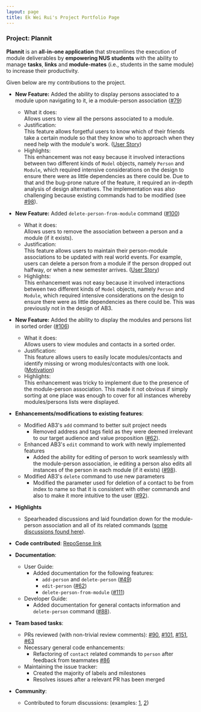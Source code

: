 ```yaml
---
layout: page
title: Ek Wei Rui's Project Portfolio Page
---
```


### Project: Plannit

**Plannit** is an **all-in-one application** that streamlines the execution of module
deliverables by **empowering NUS students** with the ability to manage **tasks**, **links** and
**module-mates** (i.e., students in the same module) to increase their productivity.

Given below are my contributions to the project.

* **New Feature:** Added the ability to display persons associated to a module upon navigating to it, ie a module-person
  association ([#79](https://github.com/AY2223S1-CS2103T-T10-1/tp/pull/79))
  * What it does: <br>
  Allows users to view all the persons associated to a module.
  * Justification: <br>
  This feature allows forgetful users to know which of their friends take a certain module so that they know who to
  approach when they need help with the module's work.
  ([User Story](https://github.com/AY2223S1-CS2103T-T10-1/tp/issues/80))
  * Highlights: <br>
  This enhancement was not easy because it involved interactions between two
  different kinds of `Model` objects, namely `Person` and `Module`, which required intensive
  considerations on the design to ensure there were as little dependencies as there could be. Due to that and the
  bug-prone nature of the feature, it required an in-depth analysis of design alternatives. The implementation was
  also challenging because existing commands had to be modified
  (see [#98](https://github.com/AY2223S1-CS2103T-T10-1/tp/pull/98)).


* **New Feature:** Added `delete-person-from-module` command
  ([#100](https://github.com/AY2223S1-CS2103T-T10-1/tp/pull/100))
  * What it does: <br>
  Allows users to remove the association between a person and a module (if it exists).
  * Justification: <br>
  This feature allows users to maintain their person-module associations to be updated with real world events. For
  example, users can delete a person from a module if the person dropped out halfway, or when a new semester
  arrives. ([User Story](https://github.com/AY2223S1-CS2103T-T10-1/tp/issues/99))
  * Highlights: <br>
  This enhancement was not easy because it involved interactions between two
  different kinds of `Model` objects, namely `Person` and `Module`, which required intensive
  considerations on the design to ensure there were as little dependencies as there could be.
  This was previously not in the design of AB3.


* **New Feature:** Added the ability to display the modules and persons list in sorted order
  ([#106](https://github.com/AY2223S1-CS2103T-T10-1/tp/pull/106))
  * What it does: <br>
  Allows users to view modules and contacts in a sorted order.
  * Justification: <br>
  This feature allows users to easily locate modules/contacts and identify missing or wrong modules/contacts with
  one look. ([Motivation](https://github.com/AY2223S1-CS2103T-T10-1/tp/issues/96))
  * Highlights: <br>
  This enhancement was tricky to implement due to the presence of the module-person association. This
  made it not obvious if simply sorting at one place was enough to cover for all instances whereby modules/persons
  lists were displayed.


* **Enhancements/modifications to existing features**:
    * Modified AB3's `add` command to better suit project needs
        * Removed address and tags field as they were deemed irrelevant to our target audience and value proposition
          ([#62](https://github.com/AY2223S1-CS2103T-T10-1/tp/pull/62)).
    * Enhanced AB3's `edit` command to work with newly implemented features
        * Added the ability for editing of person to work seamlessly with the module-person association, ie editing a
          person also edits all instances of the person in each module (if it exists)
          ([#98](https://github.com/AY2223S1-CS2103T-T10-1/tp/pull/98)).
    * Modified AB3's `delete` command to use new parameters
        * Modified the parameter used for deletion of a contact to be from index to name so that it is consistent with
          other commands and also to make it more intuitive to the user
          ([#92](https://github.com/AY2223S1-CS2103T-T10-1/tp/pull/92)).


* **Highlights**
    * Spearheaded discussions and laid foundation down for the module-person association and all of its related commands
      ([some discussions found here](https://github.com/AY2223S1-CS2103T-T10-1/tp/pull/79)).
    

* **Code contributed**: [RepoSense link](https://nus-cs2103-ay2223s1.github.io/tp-dashboard/?search=ekweirui&breakdown=true)



* **Documentation**:
    * User Guide:
      * Added documentation for the following features:
        * `add-person` and `delete-person` ([#49](https://github.com/AY2223S1-CS2103T-T10-1/tp/pull/49))
        * `edit-person` ([#62](https://github.com/AY2223S1-CS2103T-T10-1/tp/pull/62))
        * `delete-person-from-module` ([#111](https://github.com/AY2223S1-CS2103T-T10-1/tp/pull/111))
    * Developer Guide:
        * Added documentation for general contacts information and `delete-person` command
          ([#88](https://github.com/AY2223S1-CS2103T-T10-1/tp/pull/88)).


* **Team based tasks**:
    * PRs reviewed (with non-trivial review comments):
      [#90](https://github.com/AY2223S1-CS2103T-T10-1/tp/pull/90),
      [#101](https://github.com/AY2223S1-CS2103T-T10-1/tp/pull/101),
      [#151](https://github.com/AY2223S1-CS2103T-T10-1/tp/pull/151),
      [#63](https://github.com/AY2223S1-CS2103T-T10-1/tp/pull/63)
    * Necessary general code enhancements:
      * Refactoring of `contact` related commands to `person` after feedback from teammates
        [#86](https://github.com/AY2223S1-CS2103T-T10-1/tp/pull/86)
    * Maintaining the issue tracker:
      * Created the majority of labels and milestones 
      * Resolves issues after a relevant PR has been merged


* **Community**:
    * Contributed to forum discussions: (examples: [1](https://github.com/nus-cs2103-AY2223S1/forum/issues/370),
      [2](https://github.com/nus-cs2103-AY2223S1/forum/issues/389))

